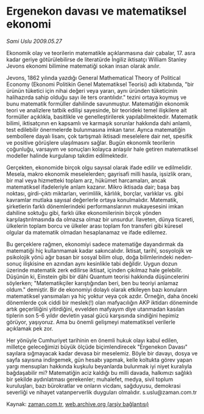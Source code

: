 # Ergenekon davası ve matematiksel ekonomi

*Sami Uslu 2009.05.27*

<tr><td class="metin" colspan="2" style="padding-top: 20px; padding-left: 5px; padding-right: 10px;">Ekonomik olay ve teorilerin matematikle açıklanmasına dair çabalar, 17. asra kadar geriye götürülebilirse de literatürde İngiliz iktisatçı William Stanley Jevons ekonomi bilimine matematiği sokan insan olarak anılır.</td></tr><tr><td class="metin" colspan="2" style="padding-top: 20px; padding-left: 5px; padding-right: 10px;"><p> Jevons, 1862 yılında yazdığı General Mathematical Theory of Political Economy (Ekonomi Politikin Genel Matematiksel Teorisi) adlı kitabında, "bir ürünün tüketici için nihai değeri veya yararı, aynı üründen tüketicinin halihazırda sahip olduğu sayı ile ters orantılıdır." tezini ortaya koymuş ve bunu matematik formüller dahilinde savunmuştur. Matematiğin ekonomik teori ve analizlere tatbik edilişi sayesinde, bir teorideki temel ilişkilere ait formüller açıklıkla, basitlikle ve genelleştirilerek yapılabilmektedir. Matematik bilimi, iktisatçının en kapsamlı ve karmaşık sorunlar hakkında dahi anlamlı, test edilebilir önermelerde bulunmasına imkan tanır. Ayrıca matematiğin sembollere dayalı lisanı, çok tartışmalı iktisadi meselelere dair net, spesifik ve positive görüşlere ulaşılmasını sağlar. Bugün ekonomik teorilerin çoğunluğu, varsayım ve sonuçları kolayca anlaşılır hale getiren matematiksel modeller halinde kurgulanıp takdim edilmektedir.
<p> Gerçekten, ekonomide birçok olgu sayısal olarak ifade edilir ve edilmelidir. Mesela, makro ekonomik meselelerden; gayrisafi milli hasıla, işsizlik oranı, bir mal veya hizmetteki toplam arz, hükümet harcamaları, ancak matematiksel ifadeleriyle anlam kazanır. Mikro iktisada dair; başa baş noktası, girdi-çıktı miktarları, verimlilik, kârlılık, borçlar, varlıklar vs. gibi kavramlar mutlaka sayısal değerlerle ortaya konulmalıdır. Matematik, şirketlerin farklı dönemlerindeki performanslarının mukayesesini imkan dahiline soktuğu gibi, farklı ülke ekonomilerinin birçok yönden karşılaştırılmasında da olmazsa olmaz bir unsurdur. İlaveten, dünya ticareti, ülkelerin toplam borcu ve ülkeler arası toplam fon transferi gibi küresel olgular da matematik olmadan hesaplanamaz ve ifade edilemez. 
<p> Bu gerçeklere rağmen, ekonomiyi sadece matematiğe dayandırmak da matematiği hiç kullanmamak kadar sakıncalıdır. İktisat, tarihî, sosyolojik ve psikolojik yönü ağır basan bir sosyal bilim olup, doğa bilimlerindeki neden-sonuç ilişkisine en azından aynı kesinlikle tabi değildir. Uygun dozun üzerinde matematik zerk edilirse iktisat, içinden çıkılmaz hale gelebilir. Düşünün ki, Einstein gibi bir dâhi Quantum teorisi hakkında düşüncelerini söylerken; "Matematikçiler karıştığından beri, ben bu teoriyi anlamaz oldum." demiştir. Bir de ekonomiyi dolaylı olarak etkileyen bazı konuların matematiksel yansımaları ya hiç yoktur veya çok azdır. Örneğin, daha önceki dönemlerde çok ciddi bir meslek(!) olan mafyacılığın AKP iktidarı döneminde artık geçerliliğini yitirdiğini, evvelden mafyayım diye utanmadan kasılan tiplerin son 5-6 yıldır devletin yasal gücü karşısında sindiğini hepimiz görüyor, yaşıyoruz. Ama bu önemli gelişmeyi matematiksel verilerle açıklamak pek zor. 
<p> Her yönüyle Cumhuriyet tarihinin en önemli hukuk olayı kabul edilen, milletçe geleceğimizi büyük ölçüde biçimlendirecek "Ergenekon Davası" sayılara sığmayacak kadar devasa bir meselemiz. Böyle bir davayı, dosya ve sayfa sayısına indirgemek, gün hesabı yapmak, kelle koltukta görev yapan yargı mensupları hakkında kuşkulu beyanlarda bulunmak iyi niyet kuralıyla bağdaşabilir mi? Matematiğin aciz kaldığı bu milli davada, halkımızı sağlıklı bir şekilde aydınlatması gerekenler; muhalefet, medya, sivil toplum kuruluşları, bazı bürokratlar ve onların vicdanı, sağduyusu, demokrasi severliği ve nihayet vatanperverlik duyguları olmalıdır. s.uslu@zaman.com.tr<br/></p></p></p></p></td></tr>

Kaynak: [zaman.com.tr](http://zaman.com.tr/yazar.do?yazino=852161), [web.archive.org (arşiv bağlantısı)](http://web.archive.org/web/20090608074606/http://www.zaman.com.tr:80/yazar.do?yazino=852161)
